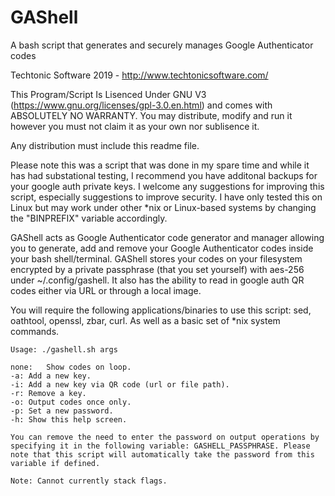 # GAShell
A bash script that generates and securely manages Google Authenticator codes

Techtonic Software 2019 - http://www.techtonicsoftware.com/

This Program/Script Is Lisenced Under GNU V3 (https://www.gnu.org/licenses/gpl-3.0.en.html) and comes with ABSOLUTELY NO WARRANTY. You may distribute, modify and run it however you must not claim it as your own nor sublisence it.

Any distribution must include this readme file.

Please note this was a script that was done in my spare time and while it has had substational testing, I recommend you have additonal backups for your google auth private keys. I welcome any suggestions for improving this script, especially suggestions to improve security. I have only tested this on Linux but may work under other *nix or Linux-based systems by changing the "BINPREFIX" variable accordingly.

GAShell acts as Google Authenticator code generator and manager allowing you to generate, add and remove your Google Authenticator codes inside your bash shell/terminal. GAShell stores your codes on your filesystem encrypted by a private passphrase (that you set yourself) with aes-256 under ~/.config/gashell. It also has the ability to read in google auth QR codes either via URL or through a local image.

You will require the following applications/binaries to use this script: sed, oathtool, openssl, zbar, curl. As well as a basic set of *nix system commands.

    Usage: ./gashell.sh args

    none:   Show codes on loop.
    -a: Add a new key.
    -i: Add a new key via QR code (url or file path).
    -r: Remove a key.
    -o: Output codes once only.
    -p: Set a new password.
    -h: Show this help screen.

    You can remove the need to enter the password on output operations by specifying it in the following variable: GASHELL_PASSPHRASE. Please note that this script will automatically take the password from this variable if defined.

    Note: Cannot currently stack flags.